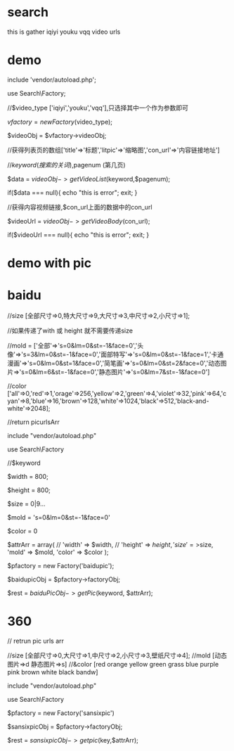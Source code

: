 # search
this is gather iqiyi youku vqq video urls

# demo
include 'vendor/autoload.php';

use Search\Factory;

//$video_type ['iqiyi','youku','vqq'],只选择其中一个作为参数即可

$vfactory = new Factory($video_type);

$videoObj = $vfactory->videoObj;

//获得列表页的数组['title'=>'标题','litpic'=>'缩略图','con_url'=>'内容链接地址']

//$keyword (搜索的关词) ,$pagenum (第几页)

$data = $videoObj->getVideoList($keyword,$pagenum);

if($data === null){
    echo "this is error";
    exit;
}

//获得内容视频链接,$con_url上面的数据中的con_url

$videoUrl = $videoObj->getVideoBody($con_url);

if($videoUrl === null){
    echo "this is error";
    exit;
}

# demo with pic
# baidu
//size [全部尺寸=>0,特大尺寸=>9,大尺寸=>3,中尺寸=>2,小尺寸=>1];

//如果传递了with 或 height 就不需要传递size

//mold = ['全部'=>'s=0&lm=0&st=-1&face=0','头像'=>'s=3&lm=0&st=-1&face=0','面部特写'=>'s=0&lm=0&st=-1&face=1','卡通漫画'=>'s=0&lm=0&st=1&face=0','简笔画'=>'s=0&lm=0&st=2&face=0','动态图片=>'s=0&lm=6&st=-1&face=0','静态图片'=>'s=0&lm=7&st=-1&face=0']

//color ['all'=>0,'red'=>1,'orage'=>256,'yellow'=>2,'green'=>4,'violet'=>32,'pink'=>64,'cyan'=>8,'blue'=>16,'brown'=>128,'white'=>1024,'black'=>512,'black-and-white'=>2048];

//return picurlsArr

include "vendor/autoload.php"

use Search\Factory

//$keyword 

$width = 800;

$height = 800;

$size = 0|9...

$mold = 's=0&lm=0&st=-1&face=0'

$color = 0

$attrArr = array(
//    'width' => $width,
//    'height' => $height,
    'size'=>$size,
    'mold' => $mold,
    'color' => $color
);

$pfactory = new Factory('baidupic');

$baidupicObj = $pfactory->factoryObj;

$rest = $baiduPicObj->getPic($keyword, $attrArr);


# 360
// retrun pic urls arr

//size [全部尺寸=>0,大尺寸=>1,中尺寸=>2,小尺寸=>3,壁纸尺寸=>4];
//mold  [动态图片=>d 静态图片=>s]
//&color [red orange yellow green grass blue purple pink brown white black bandw]

include "vendor/autoload.php"

use Search\Factory

$pfactory = new Factory('sansixpic')

$sansixpicObj = $pfactory->factoryObj;

$rest = $sansixpicObj->getpic($key,$attrArr);








